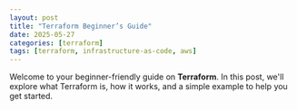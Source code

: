 ```yaml
---
layout: post
title: "Terraform Beginner’s Guide"
date: 2025-05-27
categories: [terraform]
tags: [terraform, infrastructure-as-code, aws]
---
```


Welcome to your beginner-friendly guide on **Terraform**. In this post, we'll explore what Terraform is, how it works, and a simple example to help you get started.

